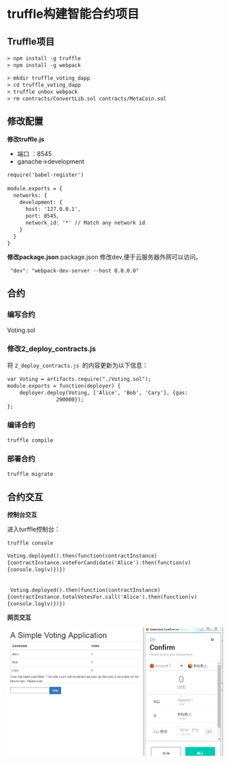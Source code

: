 # truffle构建智能合约项目


## Truffle项目

```
> npm install -g truffle
> npm install -g webpack
```
```
> mkdir truffle_voting_dapp
> cd truffle_voting_dapp
> truffle unbox webpack
> rm contracts/ConvertLib.sol contracts/MetaCoin.sol
```
## 修改配置

**修改truffle.js**

- 端口 ：8545
- ganache->development
```
require('babel-register')

module.exports = {
  networks: {
    development: {
      host: '127.0.0.1',
      port: 8545,
      network_id: '*' // Match any network id
    }
  }
}
```
**修改package.json**
package.json 修改dev,便于云服务器外网可以访问。
``` 
 "dev": "webpack-dev-server --host 0.0.0.0"
```

## 合约

### 编写合约

Voting.sol

### 修改2_deploy_contracts.js

将 `2_deploy_contracts.js `的内容更新为以下信息：
```
var Voting = artifacts.require("./Voting.sol");
module.exports = function(deployer) { 
	deployer.deploy(Voting, ['Alice', 'Bob', 'Cary'], {gas: 
				290000});
};
```

### 编译合约
```
truffle compile
```
### 部署合约
```
truffle migrate
```

## 合约交互


**控制台交互**

进入turffle控制台：

```
truffle console
```
```
Voting.deployed().then(function(contractInstance) {contractInstance.voteForCandidate('Alice').then(function(v) {console.log(v)})})


 Voting.deployed().then(function(contractInstance) {contractInstance.totalVotesFor.call('Alice').then(function(v) {console.log(v)})})
```
**网页交互**

![](./voting_3.png)

